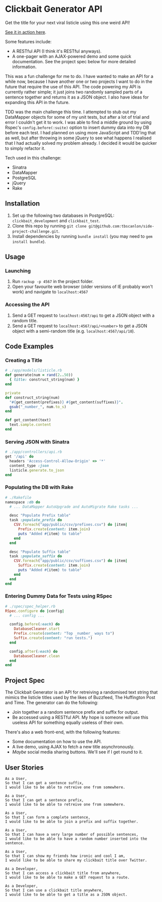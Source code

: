 # Clickbait Generator API

Get the title for your next viral listicle using this one weird API!

[See it in action here](https://clickbait-generator.herokuapp.com).

Some features include:
- A RESTful API (I think it's RESTful anyways).
- A one-pager with an AJAX-powered demo and some quick documentation.
See the project spec below for more detailed information.

This was a fun challenge for me to do. I have wanted to make an API for a while now, because I have another one or two projects I want to do in the future that require the use of this API. The code powering my API is currently rather simple; it just joins two randomly sampled parts of a sentence together and returns it as a JSON object. I also have ideas for expanding this API in the future.

TDD was the main challenge this time. I attempted to stub out my DataMapper objects for some of my unit tests, but after a lot of trial and error I couldn't get it to work. I was able to find a middle ground by using Rspec's `config.before(:suite)` option to insert dummy data into my DB before each test. I had planned on using more JavaScript and TDD'ing that as well, but after throwing in some jQuery to see what happens I realised that I had actually solved my problem already. I decided it would be quicker to simply refactor it.

Tech used in this challenge:
- Sinatra
- DataMapper
- PostgreSQL
- jQuery
- Rake

## Installation
1. Set up the following two databases in PostgreSQL: `clickbait_development` and `clickbait_test`.
2. Clone this repo by running `git clone git@github.com:tbscanlon/side-project-challenge.git`.
3. Install dependencies by running `bundle install` (you may need to `gem install bundle`).

## Usage

### Launching
1. Run `rackup -p 4567` in the project folder.
2. Open your favourite web browser (older versions of IE probably won't work) and navigate to `localhost:4567`

### Accessing the API
1. Send a GET request to `localhost:4567/api` to get a JSON object with a random title.
2. Send a GET request to `localhost:4567/api/<number>` to get a JSON object with a semi-random title (e.g. `localhost:4567/api/10`).

## Code Examples

### Creating a Title
```ruby
# ./app/models/listicle.rb
def generate(num = rand(2..50))
  { title: construct_string(num) }
end

private
def construct_string(num)
  "#{get_content(prefixes)} #{get_content(suffixes)}".
  gsub("_number_", num.to_s)
end

def get_content(text)
  text.sample.content
end
```

### Serving JSON with Sinatra
```ruby
# ./app/controllers/api.rb
get '/api' do
  headers 'Access-Control-Allow-Origin' => '*'
  content_type :json
  listicle.generate.to_json
end
```

### Populating the DB with Rake
```ruby
# ./Rakefile
namespace :db do
  # ... DataMapper AutoUpgrade and AutoMigrate Rake tasks ...

  desc "Populate Prefix table"
  task :populate_prefix do
    CSV.foreach("app/public/csv/prefixes.csv") do |item|
      Prefix.create(content: item.join)
      puts "Added #{item} to table"
    end
  end

  desc "Populate Suffix table"
  task :populate_suffix do
    CSV.foreach("app/public/csv/suffixes.csv") do |item|
      Suffix.create(content: item.join)
      puts "Added #{item} to table"
    end
  end
end
```

### Entering Dummy Data for Tests using RSpec
```ruby
# ./spec/spec_helper.rb
RSpec.configure do |config|
  # ... config ...

  config.before(:each) do
    DatabaseCleaner.start
    Prefix.create(content: "Top _number_ ways to")
    Suffix.create(content: "run tests.")
  end

  config.after(:each) do
    DatabaseCleaner.clean
  end
end
```

## Project Spec

The Clickbait Generator is an API for retreiving a randomised text string that mimics the listicle titles used by the likes of Buzzfeed, The Huffington Post and Time. The generator can do the following:
- Join together a a random sentence prefix and suffix for output.
- Be accessed using a RESTful API. My hope is someone will use this useless API for something equally useless of their own.

There's also a web front-end, with the following features:
- Some documentation on how to use the API.
- A live demo, using AJAX to fetch a new title asynchronously.
- *Maybe* social media sharing buttons. We'll see if I get round to it.

## User Stories
```
As a User,
So that I can get a sentence suffix,
I would like to be able to retreive one from somewhere.
```

```
As a User,
So that I can get a sentence prefix,
I would like to be able to retreive one from somewhere.
```

```
As a User,
So that I can form a complete sentence,
I would like to be able to join a prefix and suffix together.
```

```
As a User,
So that I can have a very large number of possible sentences,
I would like to be able to have a random number inserted into the sentence.
```

```
As a User,
So that I can show my friends how ironic and cool I am,
I would like to be able to share my clickbait title over Twitter.
```

```
As a Developer,
So that I can access a clickbait title from anywhere,
I would like to be able to make a GET request to a route.
```

```
As a Developer,
So that I can use a clickbait title anywhere,
I would like to be able to get a title as a JSON object.
```
